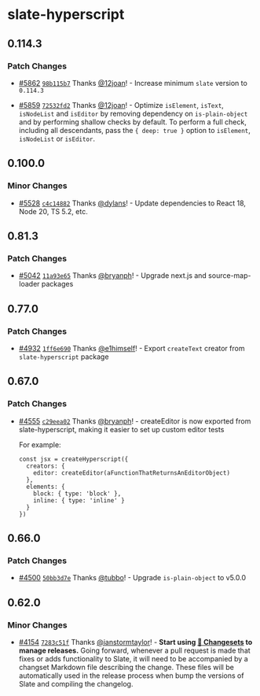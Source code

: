 # slate-hyperscript

## 0.114.3

### Patch Changes

- [#5862](https://github.com/ianstormtaylor/slate/pull/5862) [`98b115b7`](https://github.com/ianstormtaylor/slate/commit/98b115b7e1ce8a9bfec57f80bcb9a4e11152eca5) Thanks [@12joan](https://github.com/12joan)! - Increase minimum `slate` version to `0.114.3`

- [#5859](https://github.com/ianstormtaylor/slate/pull/5859) [`72532fd2`](https://github.com/ianstormtaylor/slate/commit/72532fd2d7be594251ea26fefb5c1ce8337b76ed) Thanks [@12joan](https://github.com/12joan)! - Optimize `isElement`, `isText`, `isNodeList` and `isEditor` by removing dependency on `is-plain-object` and by performing shallow checks by default. To perform a full check, including all descendants, pass the `{ deep: true }` option to `isElement`, `isNodeList` or `isEditor`.

## 0.100.0

### Minor Changes

- [#5528](https://github.com/ianstormtaylor/slate/pull/5528) [`c4c14882`](https://github.com/ianstormtaylor/slate/commit/c4c14882edf13828f6583a88e50754ce63583bd7) Thanks [@dylans](https://github.com/dylans)! - Update dependencies to React 18, Node 20, TS 5.2, etc.

## 0.81.3

### Patch Changes

- [#5042](https://github.com/ianstormtaylor/slate/pull/5042) [`11a93e65`](https://github.com/ianstormtaylor/slate/commit/11a93e65de4b197a43777e575caf13d7a05d5dc9) Thanks [@bryanph](https://github.com/bryanph)! - Upgrade next.js and source-map-loader packages

## 0.77.0

### Patch Changes

- [#4932](https://github.com/ianstormtaylor/slate/pull/4932) [`1ff6e690`](https://github.com/ianstormtaylor/slate/commit/1ff6e6909353a2e8088dcc8c2bacad15381652a4) Thanks [@e1himself](https://github.com/e1himself)! - Export `createText` creator from `slate-hyperscript` package

## 0.67.0

### Patch Changes

- [#4555](https://github.com/ianstormtaylor/slate/pull/4555) [`c29eea02`](https://github.com/ianstormtaylor/slate/commit/c29eea022ec943f0c63278e9058fe1267f7dff01) Thanks [@bryanph](https://github.com/bryanph)! - createEditor is now exported from slate-hyperscript, making it easier to set up custom editor tests

  For example:

  ```
  const jsx = createHyperscript({
    creators: {
      editor: createEditor(aFunctionThatReturnsAnEditorObject)
    },
    elements: {
      block: { type: 'block' },
      inline: { type: 'inline' }
    }
  })
  ```

## 0.66.0

### Patch Changes

- [#4500](https://github.com/ianstormtaylor/slate/pull/4500) [`50bb3d7e`](https://github.com/ianstormtaylor/slate/commit/50bb3d7e32d640957018831526235ca656963f1d) Thanks [@tubbo](https://github.com/tubbo)! - Upgrade `is-plain-object` to v5.0.0

## 0.62.0

### Minor Changes

- [#4154](https://github.com/ianstormtaylor/slate/pull/4154) [`7283c51f`](https://github.com/ianstormtaylor/slate/commit/7283c51feb83cb8522bc16efce09bb01c29400b9) Thanks [@ianstormtaylor](https://github.com/ianstormtaylor)! - **Start using [🦋 Changesets](https://github.com/atlassian/changesets) to manage releases.** Going forward, whenever a pull request is made that fixes or adds functionality to Slate, it will need to be accompanied by a changset Markdown file describing the change. These files will be automatically used in the release process when bump the versions of Slate and compiling the changelog.
